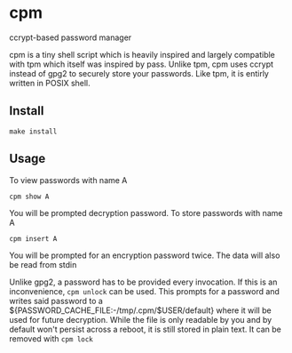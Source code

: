 # cpm
ccrypt-based password manager

cpm is a tiny shell script which is heavily inspired and largely
compatible with tpm which itself was inspired by pass. Unlike tpm,
cpm uses ccrypt instead of gpg2 to securely store your passwords.
Like tpm, it is entirly written in POSIX shell.

## Install
```
make install
```

## Usage
To view passwords with name A
```
cpm show A
```
You will be prompted decryption password.
To store passwords with name A
```
cpm insert A
```
You will be prompted for an encryption password twice.
The data will also be read from stdin

Unlike gpg2, a password has to be provided every invocation. If this is an inconvenience,
`cpm unlock` can be used. This prompts for a password and writes said password
to a ${PASSWORD_CACHE_FILE:-/tmp/.cpm/$USER/default} where it will be used for future
decryption. While the file is only readable by you and by default won't persist
across a reboot, it is still stored in plain text. It can be removed with `cpm
lock`
